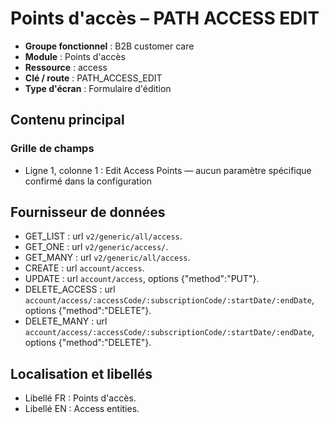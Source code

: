 # Points d'accès – PATH ACCESS EDIT

- **Groupe fonctionnel** : B2B customer care
- **Module** : Points d'accès
- **Ressource** : access
- **Clé / route** : PATH_ACCESS_EDIT
- **Type d'écran** : Formulaire d'édition

## Contenu principal
### Grille de champs
- Ligne 1, colonne 1 : Edit Access Points — aucun paramètre spécifique confirmé dans la configuration

## Fournisseur de données
- GET_LIST : url `v2/generic/all/access`.
- GET_ONE : url `v2/generic/access/`.
- GET_MANY : url `v2/generic/all/access`.
- CREATE : url `account/access`.
- UPDATE : url `account/access`, options {"method":"PUT"}.
- DELETE_ACCESS : url `account/access/:accessCode/:subscriptionCode/:startDate/:endDate`, options {"method":"DELETE"}.
- DELETE_MANY : url `account/access/:accessCode/:subscriptionCode/:startDate/:endDate`, options {"method":"DELETE"}.

## Localisation et libellés
- Libellé FR : Points d'accès.
- Libellé EN : Access entities.